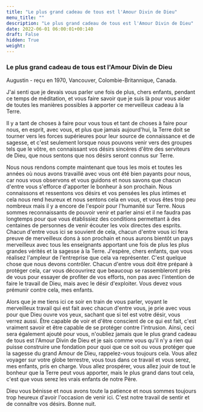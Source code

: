 ```yaml
---
title: "Le plus grand cadeau de tous est l'Amour Divin de Dieu"
menu_title: ""
description: "Le plus grand cadeau de tous est l'Amour Divin de Dieu"
date: 2022-06-01 06:00:01+00:140
draft: False
hidden: True
weight:
---
```

### Le plus grand cadeau de tous est l'Amour Divin de Dieu

Augustin - reçu en 1970, Vancouver, Colombie-Britannique, Canada.

J'ai senti que je devais vous parler une fois de plus, chers enfants, pendant ce temps de méditation, et vous faire savoir que je suis là pour vous aider de toutes les manières possibles à apporter ce merveilleux cadeau à la Terre.

Il y a tant de choses à faire pour vous tous et tant de choses à faire pour nous, en esprit, avec vous, et plus que jamais aujourd'hui, la Terre doit se tourner vers les forces supérieures pour leur source de connaissance et de sagesse, et c'est seulement lorsque nous pouvons venir vers des groupes tels que le vôtre, en connaissant vos désirs sincères d'être des serviteurs de Dieu, que nous sentons que nos désirs seront connus sur Terre.

Nous nous rendons compte maintenant que tous les mois et toutes les années où nous avons travaillé avec vous ont été bien payants pour nous, car nous vous observons et vous guidons et nous savons que chacun d'entre vous s'efforce d'apporter le bonheur à son prochain. Nous connaissons et ressentons vos désirs et vos pensées les plus intimes et cela nous rend heureux et nous sentons cela en vous, et vous êtes trop peu nombreux mais il y a encore de l'espoir pour l'humanité sur Terre. Nous sommes reconnaissants de pouvoir venir et parler ainsi et il ne faudra pas longtemps pour que vous établissiez des conditions permettant à des centaines de personnes de venir écouter les voix directes des esprits. Chacun d'entre vous ici se souvient de cela, chacun d'entre vous ici fera preuve de merveilleux dons à son prochain et nous aurons bientôt un pays merveilleux avec tous les enseignants apportant une fois de plus les plus grandes vérités et la sagesse à la Terre. J'espère, chers enfants, que vous réalisez l'ampleur de l'entreprise que cela va représenter. C'est quelque chose que nous devons contrôler. Chacun d'entre vous doit être préparé à protéger cela, car vous découvrirez que beaucoup se rassembleront près de vous pour essayer de profiter de vos efforts, non pas avec l'intention de faire le travail de Dieu, mais avec le désir d'exploiter. Vous devez vous prémunir contre cela, mes enfants.

Alors que je me tiens ici ce soir en train de vous parler, voyant le merveilleux travail qui est fait avec chacun d'entre vous, je prie avec vous pour que Dieu ouvre vos yeux, sachant que si tel est votre désir, vous verrez aussi. Être capable de voir et d'être conscient de ce qui est fait, c'est vraiment savoir et être capable de se protéger contre l'intrusion. Ainsi, ceci sera également ajouté pour vous, n'oubliez jamais que le plus grand cadeau de tous est l'Amour Divin de Dieu et je sais comme vous qu'il n'y a rien qui puisse construire une fondation pour quoi que ce soit ou vous protéger que la sagesse du grand Amour de Dieu, rappelez-vous toujours cela. Vous allez voyager sur votre globe terrestre, vous tous dans ce travail et vous serez, mes enfants, pris en charge. Vous allez prospérer, vous allez jouir de tout le bonheur que la Terre peut vous apporter, mais le plus grand dans tout cela, c'est que vous serez les vrais enfants de notre Père.

Dieu vous bénisse et nous avons toute la patience et nous sommes toujours trop heureux d'avoir l'occasion de venir ici. C'est notre travail de sentir et de connaître vos désirs. Bonne nuit.
